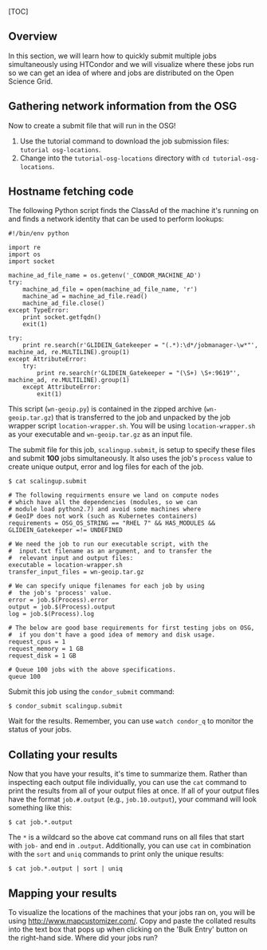[title]: - "Finding OSG Locations"
[TOC]

## Overview

In this section, we will learn how to quickly submit multiple jobs simultaneously using HTCondor and we will visualize where these jobs run so we can get an idea of where and jobs are distributed on the Open Science Grid.

## Gathering network information from the OSG

Now to create a submit file that will run in the OSG!

1.  Use the tutorial command to download the job submission files: `tutorial osg-locations`.
2.  Change into the `tutorial-osg-locations` directory with `cd tutorial-osg-locations`.

## Hostname fetching code

The following Python script finds the ClassAd of the machine it's running on and finds a network identity that can be used to perform lookups:


	#!/bin/env python

	import re
	import os
	import socket

	machine_ad_file_name = os.getenv('_CONDOR_MACHINE_AD')
	try:
		machine_ad_file = open(machine_ad_file_name, 'r')
		machine_ad = machine_ad_file.read()
		machine_ad_file.close()
	except TypeError:
		print socket.getfqdn()
		exit(1)

	try:
		print re.search(r'GLIDEIN_Gatekeeper = "(.*):\d*/jobmanager-\w*"', machine_ad, re.MULTILINE).group(1)
	except AttributeError:
		try:
			print re.search(r'GLIDEIN_Gatekeeper = "(\S+) \S+:9619"', machine_ad, re.MULTILINE).group(1)
		except AttributeError:
			exit(1)

This script (`wn-geoip.py`) is contained in the zipped archive (`wn-geoip.tar.gz`) that is transferred to the job and unpacked by the job wrapper script `location-wrapper.sh`.  You will be using `location-wrapper.sh` as your executable and `wn-geoip.tar.gz` as an input file.

The submit file for this job, `scalingup.submit`, is setup to specify these files and
submit **100** jobs simultaneously. It also uses the job's `process` value to create unique output, error and log files for each of the job.

	$ cat scalingup.submit
	
	# The following requirments ensure we land on compute nodes
	# which have all the dependencies (modules, so we can 
	# module load python2.7) and avoid some machines where 
	# GeoIP does not work (such as Kubernetes containers)
	requirements = OSG_OS_STRING == "RHEL 7" && HAS_MODULES && GLIDEIN_Gatekeeper =!= UNDEFINED
	
	# We need the job to run our executable script, with the
	#  input.txt filename as an argument, and to transfer the
	#  relevant input and output files:
	executable = location-wrapper.sh
	transfer_input_files = wn-geoip.tar.gz
	
	# We can specify unique filenames for each job by using
	#  the job's 'process' value.
	error = job.$(Process).error
	output = job.$(Process).output
	log = job.$(Process).log
	
	# The below are good base requirements for first testing jobs on OSG, 
	#  if you don't have a good idea of memory and disk usage.
	request_cpus = 1
	request_memory = 1 GB
	request_disk = 1 GB
	
	# Queue 100 jobs with the above specifications.
	queue 100

Submit this job using the `condor_submit` command:

``` console
$ condor_submit scalingup.submit
```

Wait for the results. Remember, you can use `watch condor_q` to monitor the status of your jobs.

## Collating your results

Now that you have your results, it's time to summarize them.
Rather than inspecting each output file individually, you can use the `cat` command 
to print the results from all of your output files at once. If all of your output 
files have the format `job.#.output` (e.g., `job.10.output`), your command will 
look something like this:

	$ cat job.*.output

The `*` is a wildcard so the above cat command runs on all files that start with `job-` and end in `.output`.
Additionally, you can use `cat` in combination with the `sort` and `uniq` commands to print only the unique results:

	$ cat job.*.output | sort | uniq


## Mapping your results

To visualize the locations of the machines that your jobs ran on, you will be using http://www.mapcustomizer.com/. Copy and paste the collated results into the text box that pops up when clicking on the 'Bulk Entry' button on the right-hand side. Where did your jobs run?
